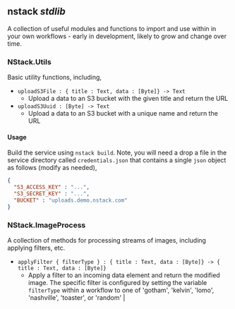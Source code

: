 ## nstack _stdlib_

A collection of useful modules and functions to import and use within in your own workflows - early in development, likely to grow and change over time.

### NStack.Utils

Basic utility functions, including,


* ```uploadS3File : { title : Text, data : [Byte]} -> Text``` 
  * Upload a data to an S3 bucket with the given title and return the URL
* ```uploadS3Uuid : [Byte] -> Text```
  * Upload a data to an S3 bucket with a unique name and return the URL

#### Usage

Build the service using `nstack build`. Note, you will need a drop a file in the service directory called `credentials.json` that contains a single `json` object as follows (modify as needed),

```json
{
  "S3_ACCESS_KEY" : "...",
  "S3_SECRET_KEY" : "...",
  "BUCKET" : "uploads.demo.nstack.com"
}
```

### NStack.ImageProcess

A collection of methods for processing streams of images, including applying filters, etc.


* ```applyFilter { filterType } : { title : Text, data : [Byte]} -> { title : Text, data : [Byte]}```
  * Apply a filter to an incoming data element and return the modified image. The specific filter is configured by setting the variable `filterType` within a workflow to one of 'gotham', 'kelvin', 'lomo', 'nashville', 'toaster', or 'random' |


